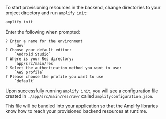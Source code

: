 To start provisioning resources in the backend, change directories to your project directory and run `amplify init`:

```bash
amplify init
```

Enter the following when prompted:

```console
? Enter a name for the environment
    `dev`
? Choose your default editor:
    `Android Studio`
? Where is your Res directory: 
    `app/src/main/res`
? Select the authentication method you want to use: 
    `AWS profile`
? Please choose the profile you want to use 
    `default`
```

Upon successfully running `amplify init`, you will see a configuration file created in `./app/src/main/res/raw/` called `amplifyconfiguration.json`.
 
This file will be bundled into your application so that the Amplify libraries know how to reach your provisioned backend resources at runtime.
